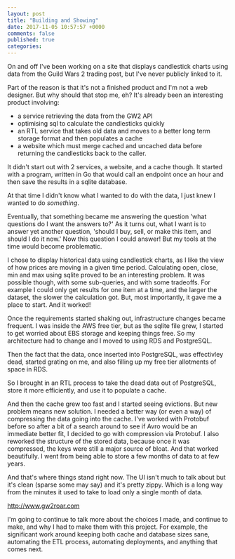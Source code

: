 ```yaml
---
layout: post
title: "Building and Showing"
date: 2017-11-05 10:57:57 +0000
comments: false
published: true
categories: 
---
```


On and off I've been working on a site that displays candlestick charts using data from the Guild Wars 2 trading post, but I've never publicly linked to it. 

Part of the reason is that it's not a finished product and I'm not a web designer. But why should that stop me, eh? It's already been an interesting product involving:
 - a service retrieving the data from the GW2 API
 - optimising sql to calculate the candlesticks quickly
 - an RTL service that takes old data and moves to a better long term storage format and then populates a cache
 - a website which must merge cached and uncached data before returning the candlesticks back to the caller.

It didn't start out with 2 services, a website, and a cache though. It started with a program, written in Go that would call an endpoint once an hour and then save the results in a sqlite database.

At that time I didn't know what I wanted to do with the data, I just knew I wanted to do *something*.

Eventually, that something became me answering the question 'what questions do I want the answers to?' As it turns out, what I want is to answer yet another question, 'should I buy, sell, or make this item, and should I do it now.' Now this question I could answer! But my tools at the time would become problematic.

I chose to display historical data using candlestick charts, as I like the view of how prices are moving in a given time period. Calculating open, close, min and max using sqlite proved to be an interesting problem. It was possible though, with some sub-queries, and with some tradeoffs. For example I could only get results for one item at a time, and the larger the dataset, the slower the calculation got. But, most importantly, it gave me a place to start. And it worked! 

Once the requirements started shaking out, infrastructure changes became frequent. I was inside the AWS free tier, but as the sqlite file grew, I started to get worried about EBS storage and keeping things free. So my architecture had to change and I moved to using RDS and PostgreSQL.

Then the fact that the data, once inserted into PostgreSQL, was effectivley dead, started grating on me, and also filling up my free tier allotments of space in RDS.

So I brought in an RTL process to take the dead data out of PostgreSQL, store it more efficiently, and use it to populate a cache.

And then the cache grew too fast and I started seeing evictions. But new problem means new solution. I needed a better way (or even a way) of compressing the data going into the cache. I've worked with Protobuf before so after a bit of a search around to see if Avro would be an immediate better fit, I decided to go with compression via Protobuf. I also reworked the structure of the stored data, because once it was compressed, the keys were still a major source of bloat. And that worked beautifully. I went from being able to store a few months of data to at few years.

And that's where things stand right now. The UI isn't much to talk about but it's clean (sparse some may say) and it's pretty zippy. Which is a long way from the minutes it used to take to load only a single month of data.

http://www.gw2roar.com

I'm going to continue to talk more about the choices I made, and continue to make, and why I had to make them with this project. For example, the significant work around keeping both cache and database sizes sane, automating the ETL process, automating deployments, and anything that comes next.
